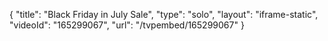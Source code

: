 {
    "title": "Black Friday in July Sale",
    "type": "solo",
    "layout": "iframe-static",
    "videoId": "165299067",
    "url": "\/tvpembed\/165299067"
}